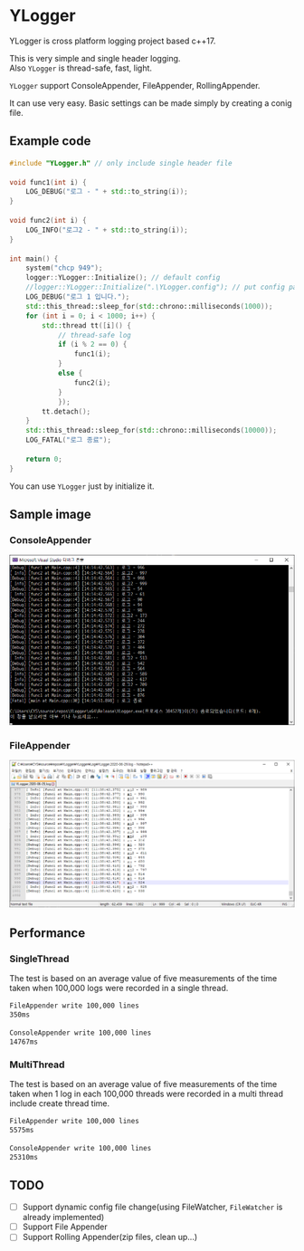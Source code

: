 # YLogger
YLogger is cross platform logging project based c++17.

This is very simple and single header logging.  
Also `YLogger` is thread-safe, fast, light.

`YLogger` support ConsoleAppender, FileAppender, RollingAppender.

It can use very easy. Basic settings can be made simply by creating a conig file.

## Example code

```cpp
#include "YLogger.h" // only include single header file

void func1(int i) {
    LOG_DEBUG("로그 - " + std::to_string(i));
}

void func2(int i) {
    LOG_INFO("로그2 - " + std::to_string(i));
}

int main() {
    system("chcp 949");
    logger::YLogger::Initialize(); // default config
    //logger::YLogger::Initialize(".\YLogger.config"); // put config path
    LOG_DEBUG("로그 1 입니다.");
    std::this_thread::sleep_for(std::chrono::milliseconds(1000));
    for (int i = 0; i < 1000; i++) {
        std::thread tt([i]() {
            // thread-safe log
            if (i % 2 == 0) {
                func1(i);
            }
            else {
                func2(i);
            }
            });
        tt.detach();
    }
    std::this_thread::sleep_for(std::chrono::milliseconds(10000));
    LOG_FATAL("로그 종료");

    return 0;
}

```

You can use `YLogger` just by initialize it.

## Sample image

### ConsoleAppender

![example_image](./img/ConsoleAppender_example.png)

### FileAppender

![example_image](./img/FileAppender_example.png)

## Performance

### SingleThread

The test is based on an average value of five measurements of the time taken when 100,000 logs were recorded in a single thread.

```text
FileAppender write 100,000 lines
350ms

ConsoleAppender write 100,000 lines
14767ms
```

### MultiThread

The test is based on an average value of five measurements of the time taken when 1 log in each 100,000 threads were recorded in a multi thread include create thread time.

```text
FileAppender write 100,000 lines
5575ms

ConsoleAppender write 100,000 lines
25310ms
```

## TODO

- [ ] Support dynamic config file change(using FileWatcher, `FileWatcher` is already implemented)
- [ ] Support File Appender
- [ ] Support Rolling Appender(zip files, clean up...)

